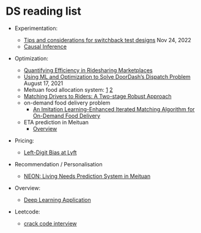 # DS reading list

- Experimentation:

  - [Tips and considerations for switchback test designs](https://medium.com/bolt-labs/tips-and-considerations-for-switchback-test-designs-d1bd7c493024) Nov 24, 2022
  - [Causal Inference](https://matheusfacure.github.io/python-causality-handbook/landing-page.html)

- Optimization:

  - [Quantifying Efficiency in Ridesharing Marketplaces](https://eng.lyft.com/quantifying-efficiency-in-ridesharing-marketplaces-affd53043db2)
  - [Using ML and Optimization to Solve DoorDash’s Dispatch Problem](https://doordash.engineering/2021/08/17/using-ml-and-optimization-to-solve-doordashs-dispatch-problem/) August 17, 2021
  - Meituan food allocation system: [1](https://tech.meituan.com/2020/02/20/meituan-delivery-operations-research.html) [2](https://tech.meituan.com/2017/10/11/o2o-intelligent-distribution.html)
  - [Matching Drivers to Riders: A Two-stage Robust Approach](https://download.arxiv.org/pdf/2011.03624v2.pdf)
  - on-demand food delivery problem
    - [An Imitation Learning-Enhanced Iterated Matching Algorithm for On-Demand Food Delivery](https://ieeexplore.ieee.org/abstract/document/9750976)
  - ETA prediction in Meituan
    - [Overview](https://tech.meituan.com/2019/02/21/meituan-delivery-eta-estimation-in-the-practice-of-deep-learning.html)  

- Pricing:
  - [Left-Digit Bias at Lyft](https://academic.oup.com/restud/advance-article-abstract/doi/10.1093/restud/rdad014/7045819?redirectedFrom=fulltext)  

- Recommendation / Personalisation
  - [NEON: Living Needs Prediction System in Meituan](https://arxiv.org/pdf/2307.16644.pdf)

- Overview:
  - [Deep Learning Application](https://d2l.ai/chapter_preface/index.html)

- Leetcode:
  - [crack code interview](https://www.haio.ir/app/uploads/2021/12/Cracking-the-Coding-Interview-189-Programming-Questions-and-Solutions-by-Gayle-Laakmann-McDowell-z-lib.org_.pdf)
